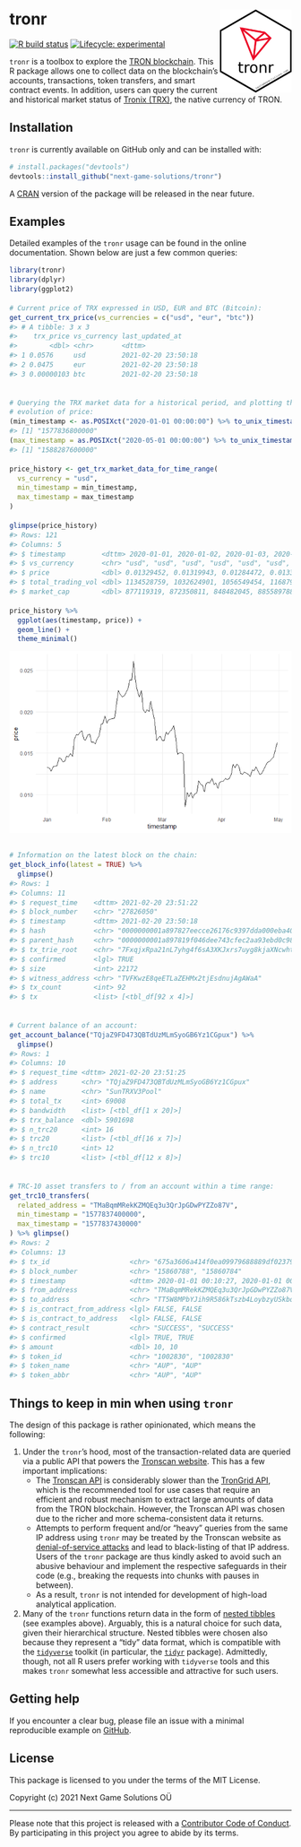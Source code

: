 
<!-- README.md is generated from README.Rmd. Please edit that file -->

# tronr <a href='https://github.com/next-game-solutions/tronr/'><img src="man/figures/hex-tronr.png" align="right" height="148"/></a>

<!-- badges: start -->

[![R build
status](https://github.com/next-game-solutions/tronr/actions/workflows/r.yml/badge.svg)](https://github.com/next-game-solutions/tronr/actions/workflows/r.yml)
[![Lifecycle:
experimental](https://img.shields.io/badge/lifecycle-experimental-orange.svg)](https://lifecycle.r-lib.org/articles/stages.html#experimental)

<!-- badges: end -->

`tronr` is a toolbox to explore the [TRON
blockchain](https://tron.network/index?lng=en). This R package allows
one to collect data on the blockchain’s accounts, transactions, token
transfers, and smart contract events. In addition, users can query the
current and historical market status of [Tronix
(TRX)](https://tron.network/trx?lng=en), the native currency of TRON.

## Installation

`tronr` is currently available on GitHub only and can be installed with:

``` r
# install.packages("devtools")
devtools::install_github("next-game-solutions/tronr")
```

A [CRAN](https://cran.r-project.org/) version of the package will be
released in the near future.

## Examples

Detailed examples of the `tronr` usage can be found in the online
documentation. Shown below are just a few common queries:

``` r
library(tronr)
library(dplyr)
library(ggplot2)

# Current price of TRX expressed in USD, EUR and BTC (Bitcoin):
get_current_trx_price(vs_currencies = c("usd", "eur", "btc"))
#> # A tibble: 3 x 3
#>    trx_price vs_currency last_updated_at    
#>        <dbl> <chr>       <dttm>             
#> 1 0.0576     usd         2021-02-20 23:50:18
#> 2 0.0475     eur         2021-02-20 23:50:18
#> 3 0.00000103 btc         2021-02-20 23:50:18


# Querying the TRX market data for a historical period, and plotting the 
# evolution of price:
(min_timestamp <- as.POSIXct("2020-01-01 00:00:00") %>% to_unix_timestamp())
#> [1] "1577836800000"
(max_timestamp = as.POSIXct("2020-05-01 00:00:00") %>% to_unix_timestamp())
#> [1] "1588287600000"

price_history <- get_trx_market_data_for_time_range(
  vs_currency = "usd",
  min_timestamp = min_timestamp,
  max_timestamp = max_timestamp
)

glimpse(price_history)
#> Rows: 121
#> Columns: 5
#> $ timestamp         <dttm> 2020-01-01, 2020-01-02, 2020-01-03, 2020-01-04, ...
#> $ vs_currency       <chr> "usd", "usd", "usd", "usd", "usd", "usd", "usd", ...
#> $ price             <dbl> 0.01329452, 0.01319943, 0.01284472, 0.01337084, 0...
#> $ total_trading_vol <dbl> 1134528759, 1032624901, 1056549454, 1168793811, 1...
#> $ market_cap        <dbl> 877119319, 872350811, 848482045, 885589788, 88832...

price_history %>% 
  ggplot(aes(timestamp, price)) +
  geom_line() +
  theme_minimal()
```

<img src="man/figures/README-example-1.png" style="display: block; margin: auto;" />

``` r

# Information on the latest block on the chain:
get_block_info(latest = TRUE) %>% 
  glimpse()
#> Rows: 1
#> Columns: 11
#> $ request_time    <dttm> 2021-02-20 23:51:22
#> $ block_number    <chr> "27826050"
#> $ timestamp       <dttm> 2021-02-20 23:50:18
#> $ hash            <chr> "0000000001a897827eecce26176c9397dda000eba40a4c0dee...
#> $ parent_hash     <chr> "0000000001a897819f046dee743cfec2aa93ebd0c9849a2d53...
#> $ tx_trie_root    <chr> "7FxqjxRpa21nL7yhg4f6sA3XKJxrs7uyg8kjaXNcwhtg8apfK"
#> $ confirmed       <lgl> TRUE
#> $ size            <int> 22172
#> $ witness_address <chr> "TVFKwzE8qeETLaZEHMx2tjEsdnujAgAWaA"
#> $ tx_count        <int> 92
#> $ tx              <list> [<tbl_df[92 x 4]>]


# Current balance of an account:
get_account_balance("TQjaZ9FD473QBTdUzMLmSyoGB6Yz1CGpux") %>% 
  glimpse()
#> Rows: 1
#> Columns: 10
#> $ request_time <dttm> 2021-02-20 23:51:25
#> $ address      <chr> "TQjaZ9FD473QBTdUzMLmSyoGB6Yz1CGpux"
#> $ name         <chr> "SunTRXV3Pool"
#> $ total_tx     <int> 69008
#> $ bandwidth    <list> [<tbl_df[1 x 20]>]
#> $ trx_balance  <dbl> 5901698
#> $ n_trc20      <int> 16
#> $ trc20        <list> [<tbl_df[16 x 7]>]
#> $ n_trc10      <int> 12
#> $ trc10        <list> [<tbl_df[12 x 8]>]


# TRC-10 asset transfers to / from an account within a time range:
get_trc10_transfers(
  related_address = "TMaBqmMRekKZMQEq3u3QrJpGDwPYZZo87V",
  min_timestamp = "1577837400000",
  max_timestamp = "1577837430000"
) %>% glimpse()
#> Rows: 2
#> Columns: 13
#> $ tx_id                    <chr> "675a3606a414f0ea09979688889df0237911d368d...
#> $ block_number             <chr> "15860788", "15860784"
#> $ timestamp                <dttm> 2020-01-01 00:10:27, 2020-01-01 00:10:15
#> $ from_address             <chr> "TMaBqmMRekKZMQEq3u3QrJpGDwPYZZo87V", "TMa...
#> $ to_address               <chr> "TT5W8MPbYJih9R586kTszb4LoybzyUSkbq", "TBh...
#> $ is_contract_from_address <lgl> FALSE, FALSE
#> $ is_contract_to_address   <lgl> FALSE, FALSE
#> $ contract_result          <chr> "SUCCESS", "SUCCESS"
#> $ confirmed                <lgl> TRUE, TRUE
#> $ amount                   <dbl> 10, 10
#> $ token_id                 <chr> "1002830", "1002830"
#> $ token_name               <chr> "AUP", "AUP"
#> $ token_abbr               <chr> "AUP", "AUP"
```

## Things to keep in min when using `tronr`

The design of this package is rather opinionated, which means the
following:

1.  Under the `tronr`’s hood, most of the transaction-related data are
    queried via a public API that powers the [Tronscan
    website](https://tronscan.org/). This has a few important
    implications:
    -   The [Tronscan
        API](https://github.com/tronscan/tronscan-frontend/blob/master/document/api.md "Tronscan API")
        is considerably slower than the [TronGrid
        API](https://www.trongrid.io/), which is the recommended tool
        for use cases that require an efficient and robust mechanism to
        extract large amounts of data from the TRON blockchain. However,
        the Tronscan API was chosen due to the richer and more
        schema-consistent data it returns.
    -   Attempts to perform frequent and/or “heavy” queries from the
        same IP address using `tronr` may be treated by the Tronscan
        website as [denial-of-service
        attacks](https://www.cloudflare.com/en-gb/learning/ddos/glossary/denial-of-service/)
        and lead to black-listing of that IP address. Users of the
        `tronr` package are thus kindly asked to avoid such an abusive
        behaviour and implement the respective safeguards in their code
        (e.g., breaking the requests into chunks with pauses in
        between).
    -   As a result, `tronr` is not intended for development of
        high-load analytical application.
2.  Many of the `tronr` functions return data in the form of [nested
    tibbles](https://tidyr.tidyverse.org/articles/nest.html) (see
    examples above). Arguably, this is a natural choice for such data,
    given their hierarchical structure. Nested tibbles were chosen also
    because they represent a “tidy” data format, which is compatible
    with the [`tidyverse`](https://www.tidyverse.org/ "tidyverse")
    toolkit (in particular, the
    [`tidyr`](https://tidyr.tidyverse.org/ "tidyr") package).
    Admittedly, though, not all R users prefer working with `tidyverse`
    tools and this makes `tronr` somewhat less accessible and attractive
    for such users.

## Getting help

If you encounter a clear bug, please file an issue with a minimal
reproducible example on
[GitHub](https://github.com/next-game-solutions/tronr/issues).

## License

This package is licensed to you under the terms of the MIT License.

Copyright (c) 2021 Next Game Solutions OÜ

------------------------------------------------------------------------

Please note that this project is released with a [Contributor Code of
Conduct](https://www.contributor-covenant.org/version/1/0/0/code-of-conduct/).
By participating in this project you agree to abide by its terms.

